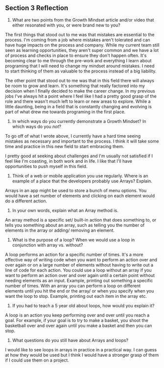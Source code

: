 ## Section 3 Reflection

1. What are two points from the Growth Mindset article and/or video that either resonated with you, or were brand new to you?

The first things that stood out to me was that mistakes are essential to the process. I'm coming from a job where mistakes aren't tolerated and can have huge impacts on the process and company. While my current team still seen as learning opportunities, they aren't super common and we have a lot of process and checks in place to ensure they don't happen often. It's becoming clear to me through the pre-work and everything I learn about programing that I will need to change my mindset around mistakes. I need to start thinking of them as valuable to the process instead of a big liability.

The other point that stood out to me was that in this field there will always be room to grow and learn. It's something that really factored into my decision when I finally decided to make the career change. In my previous jobs I've always hit a point where I feel like I had a pretty good grasp of the role and there wasn't much left to learn or new areas to explore. While a little daunting, being in a field that is constantly changing and evolving is part of what drew me towards programing in the first place.

1. In which ways do you currently demonstrate a Growth Mindset? In which ways do you _not_?

To go off of what I wrote above, I currently have a hard time seeing mistakes as necessary and important to the process. I think it will take some time and practice in this new field to start embracing them.

I pretty good at seeking about challenges and I'm usually not satisfied if I feel like I'm coasting, in both work and in life. I like that I'll have opportunities to push myself in this field.

1. Think of a web or mobile application you use regularly. Where is an example of a place that the developers probably use Arrays? Explain.

Arrays in an app might be used to store a bunch of menu options. You would have a set number of elements and clicking on each element would do a different action.  

1. In your own words, explain what an Array method is.

An array method is a specific set/ built-in action that does something to, or tells you something about an array, such as telling you the number of elements in the array or adding/ removing an element.

1. What is the purpose of a loop? When we would use a loop in conjunction with array vs. without?

A loop performs an action for a specific number of times. It's a more effective way of writing code when you want to perform an action over and over again or on a large number of elements without having to write out a line of code for each action. You could use a loop without an array if you want to perform an action over and over again until a certain point without needing elements as an input. Example, printing out something a specific number of times. With an array you can perform a loop on different elements until you hit the end or the array/ or when you specify when you want the loop to stop. Example, printing out each item in the array etc.

1. If you had to teach a 5 year old about loops, how would you explain it?

A loop is an action you keep performing over and over until you reach a goal. For example, if your goal is to try to make a basket, you shoot the basketball over and over again until you make a basket and then you can stop.

1. What questions do you still have about Arrays and loops?

I would like to see loops in arrays in practice in a practical way. I can guess at how they would be used but I think I would have a stronger grasp of them if I could use them on a project.
